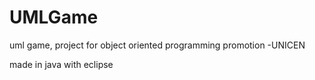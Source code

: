 # UMLGame
uml game, project for object oriented programming promotion -UNICEN

made in java with eclipse
